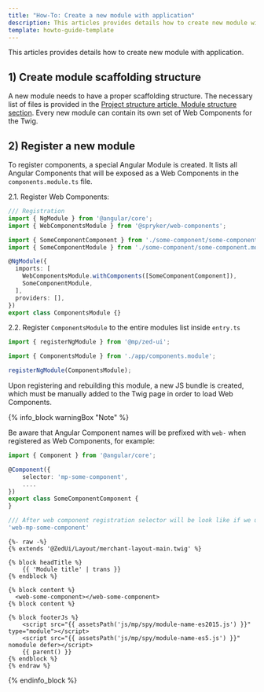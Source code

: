 ```yaml
---
title: "How-To: Create a new module with application"
description: This articles provides details how to create new module with application
template: howto-guide-template
---
```


This articles provides details how to create new module with application.

## 1) Create module scaffolding structure

A new module needs to have a proper scaffolding structure. The necessary list of files is provided in the [Project structure article, Module structure section](/docs/marketplace/dev/front-end/project-structure.html#module-structure). Every new module can contain its own set of Web Components for the Twig.

## 2) Register a new module

To register components, a special Angular Module is created. It lists all Angular Components that will be exposed as a Web Components in the `components.module.ts` file.

2.1. Register Web Components:

```ts
/// Registration
import { NgModule } from '@angular/core';
import { WebComponentsModule } from '@spryker/web-components';

import { SomeComponentComponent } from './some-component/some-component.component';
import { SomeComponentModule } from './some-component/some-component.module';

@NgModule({
  imports: [
    WebComponentsModule.withComponents([SomeComponentComponent]),
    SomeComponentModule,
  ],
  providers: [],
})
export class ComponentsModule {}
```

2.2. Register `ComponentsModule` to the entire modules list inside `entry.ts`

```ts
import { registerNgModule } from '@mp/zed-ui';

import { ComponentsModule } from './app/components.module';

registerNgModule(ComponentsModule);
```

Upon registering and rebuilding this module, a new JS bundle is created, which must be manually added to the Twig page in order to load Web Components.

{% info_block warningBox "Note" %}

Be aware that Angular Component names will be prefixed with `web-` when registered as Web Components, for example:

```ts
import { Component } from '@angular/core';

@Component({
    selector: 'mp-some-component',
    ....
})
export class SomeComponentComponent {
}

/// After web component registration selector will be look like if we use this component as web inside twig file:
'web-mp-some-component'
```

```twig
{%- raw -%}
{% extends '@ZedUi/Layout/merchant-layout-main.twig' %}

{% block headTitle %}
    {{ 'Module title' | trans }}
{% endblock %}

{% block content %}
  <web-some-component></web-some-component>
{% block content %}

{% block footerJs %}
    <script src="{{ assetsPath('js/mp/spy/module-name-es2015.js') }}" type="module"></script>
    <script src="{{ assetsPath('js/mp/spy/module-name-es5.js') }}" nomodule defer></script>
    {{ parent() }}
{% endblock %}
{% endraw %}
```

{% endinfo_block %}

